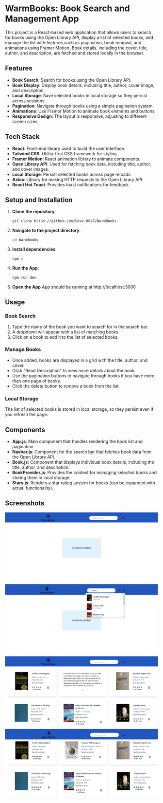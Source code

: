 # WarmBooks: Book Search and Management App

This project is a React-based web application that allows users to search for books using the Open Library API, display a list of selected books, and manage the list with features such as pagination, book removal, and animations using Framer Motion. Book details, including the cover, title, author, and description, are fetched and stored locally in the browser.

## Features

- **Book Search**: Search for books using the Open Library API.
- **Book Display**: Display book details, including title, author, cover image, and description.
- **Local Storage**: Save selected books in local storage so they persist across sessions.
- **Pagination**: Navigate through books using a simple pagination system.
- **Animations**: Use Framer Motion to animate book elements and buttons.
- **Responsive Design**: The layout is responsive, adjusting to different screen sizes.

## Tech Stack

- **React**: Front-end library used to build the user interface.
- **Tailwind CSS**: Utility-first CSS framework for styling.
- **Framer Motion**: React animation library to animate components.
- **Open Library API**: Used for fetching book data, including title, author, and cover images.
- **Local Storage**: Persist selected books across page reloads.
- **Axios**: Library for making HTTP requests to the Open Library API.
- **React Hot Toast**: Provides toast notifications for feedback.

## Setup and Installation

1. **Clone the repository**:

   ```bash
   git clone https://github.com/Devz-0047/WarmBooks
   ```

2. **Navigate to the project directory**:

   ```bash
   cd WarmBooks
   ```

3. **Install dependencies**:

   ```bash
   npm i
   ```

4. **Run the App**:

   ```bash
   npm run dev
   ```

5. **Open the App**
   App should be running at http://localhost:3000

## Usage

### Book Search

1. Type the name of the book you want to search for in the search bar.
2. A dropdown will appear with a list of matching books.
3. Click on a book to add it to the list of selected books.

### Manage Books

- Once added, books are displayed in a grid with the title, author, and cover.
- Click "Read Description" to view more details about the book.
- Use the pagination buttons to navigate through books if you have more than one page of books.
- Click the delete button to remove a book from the list.

### Local Storage

The list of selected books is stored in local storage, so they persist even if you refresh the page.

## Components

- **App.js**: Main component that handles rendering the book list and pagination.
- **Navbar.js**: Component for the search bar that fetches book data from the Open Library API.
- **Book.js**: Component that displays individual book details, including the title, author, and description.
- **BookProvider.js**: Provides the context for managing selected books and storing them in local storage.
- **Stars.js**: Renders a star rating system for books (can be expanded with actual functionality).

## Screenshots

![Home Page](./Screenshots/Home.png)
![Search Page](./Screenshots/SearchBar.png)
![Book Details](./Screenshots/Full.png)
![Ratting](./Screenshots/Rattings.png)
